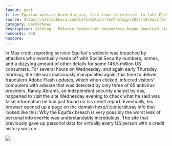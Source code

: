 ```yaml
---
layout: post
title: Equifax website borked again, this time to redirect to fake Flash update
source: https://arstechnica.com/information-technology/2017/10/equifax-website-hacked-again-this-time-to-redirect-to-fake-flash-update/
category: HackerNews
description: SiteLog - Malware researcher encounters bogus download links during multiple visits.
numwords: 740
hnscore: 
---
```


In May credit reporting service Equifax's website was breached by attackers who eventually made off with Social Security numbers, names, and a dizzying amount of other details for some 145.5 million US consumers. For several hours on Wednesday, and again early Thursday morning, the site was maliciously manipulated again, this time to deliver fraudulent Adobe Flash updates, which when clicked, infected visitors' computers with adware that was detected by only three of 65 antivirus providers.  Randy Abrams, an independent security analyst by day, happened to visit the site Wednesday evening to check what he said was false information he had just found on his credit report. Eventually, his browser opened up a page on the domain hxxp//:centerbluray.info that looked like this:  Why the Equifax breach is very possibly the worst leak of personal info everHe was understandably incredulous. The site that previously gave up personal data for virtually every US person with a credit history was on...

![](https://cdn.arstechnica.net/wp-content/uploads/2017/10/flash-download2-760x380.jpg)
<!--description-->